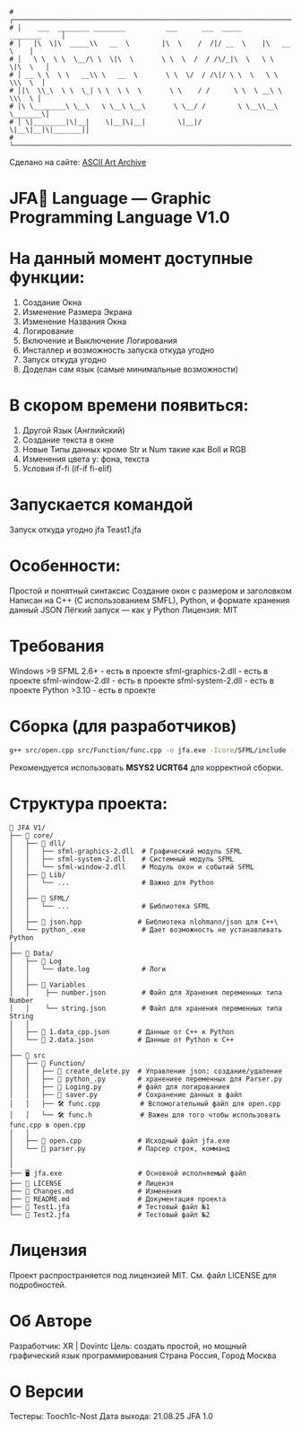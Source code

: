 ```
# ┌──────────────────────────────────────────────────────────────────────────┐
# │    ___  ________ ________          ___      ___  _____      ________     │
# │   |\  \|\  _____\\   __  \        |\  \    /  /|/ __  \    |\   __  \    │
# │   \ \  \ \  \__/\ \  \|\  \       \ \  \  /  / /\/_|\  \   \ \  \|\  \   │
# │ __ \ \  \ \   __\\ \   __  \       \ \  \/  / /\|/ \ \  \   \ \  \\\  \  │
# │|\  \\_\  \ \  \_| \ \  \ \  \       \ \    / /      \ \  \ __\ \  \\\  \ │
# │\ \________\ \__\   \ \__\ \__\       \ \__/ /        \ \__\\__\ \_______\│
# │ \|________|\|__|    \|__|\|__|        \|__|/          \|__\|__|\|_______|│
# └──────────────────────────────────────────────────────────────────────────┘
```
Сделано на сайте: [ASCII Art Archive](https://www.asciiart.eu/text-to-ascii-art)

# JFA💙 Language — Graphic Programming Language V1.0


# На данный момент доступные функции:
1. Создание Окна
2. Изменение Размера Экрана 
3. Изменение Названия Окна
4. Логирование
5. Включение и Выключение Логирования
6. Инсталлер и возможность запуска откуда угодно
7. Запуск откуда угодно
8. Доделан сам язык (самые минимальные возможности)


# В скором времени появиться:
1. Другой Язык (Английский)
2. Создание текста в окне
3. Новые Типы данных кроме Str и Num такие как Boll и RGB
4. Изменения цвета у: фона, текста
5. Условия if-fi (if-if fi-elif)


# Запускается командой
Запуск откуда угодно
jfa Teast1.jfa


# Особенности:
Простой и понятный синтаксис
Создание окон с размером и заголовком
Написан на C++ (С использованием SMFL), Python, и формате хранения данный JSON 
Лёгкий запуск — как у Python
Лицензия: MIT


# Требования
Windows >9
SFML 2.6+ - есть в проекте
sfml-graphics-2.dll - есть в проекте
sfml-window-2.dll - есть в проекте
sfml-system-2.dll - есть в проекте
Python >3.10 - есть в проекте


# Сборка (для разработчиков)
``` bash
g++ src/open.cpp src/Function/func.cpp -o jfa.exe -Icore/SFML/include -Icore -Isrc/Function -Lcore/dll -lsfml-graphics -lsfml-window -lsfml-system
```
Рекомендуется использовать **MSYS2 UCRT64** для корректной сборки. 


# Структура проекта:
``` 
📁 JFA V1/
├── 📁 core/
│   ├── 📁 dll/
│   │   ├── sfml-graphics-2.dll  # Графический модуль SFML
│   │   ├── sfml-system-2.dll    # Системный модуль SFML
│   │   └── sfml-window-2.dll    # Модуль окон и событий SFML
│   ├── 📁 Lib/
│   │   └── ...                  # Важно для Python
│   │
│   ├── 📁 SFML/                    
│   │   └── ...                  # Библиотека SFML
│   │
│   ├── 📄 json.hpp              # Библиотека nlohmann/json для C++\
│   └── python_.exe              # Дает возможность не устанавливать Python
│
├── 📁 Data/
│   ├── 📁 Log
│   │   └── date.log             # Логи
│   │
│   ├── 📁 Variables
│   │    ├── number.json         # Файл для Хранения переменных типа Number
│   │    └── string.json         # Файл для хранения переменных типа String
│   │
│   ├── 📄 1.data_cpp.json       # Данные от C++ к Python
│   └── 📄 2.data.json           # Данные от Python к C++ 
│
├── 📁 src  
│   ├── 📁 Function/
│   │   ├── 🐍 create_delete.py  # Управление json: создание/удаление
│   │   ├── 🐍 python_.py        # хранениее переменных для Parser.py
│   │   ├── 🐍 Loging.py         # файл для логированиея 
│   │   ├── 🐍 saver.py          # Сохранение данных в файл
│   │   ├── 🛠️ func.cpp          # Вспомогательный файл для open.cpp
│   │   └── 🛠️ func.h            # Важен для того чтобы использовать func.cpp в open.cpp
│   │
│   ├── 🧱 open.cpp              # Исходный файл jfa.exe
│   └── 🐍 parser.py             # Парсер строк, комманд 
│             
│
├── 🖥️ jfa.exe                   # Основной исполняемый файл
├── 📄 LICENSE                   # Лицензя
├── 📄 Changes.md                # Изменения
├── 📝 README.md                 # Документация проекта
├── 🧪 Test1.jfa                 # Тестовый файл №1
└── 🧪 Test2.jfa                 # Тестовый файл №2
```

# Лицензия
Проект распространяется под лицензией MIT.
См. файл LICENSE для подробностей.


# Об Авторе
Разработчик: XR | Dovintc
Цель: создать простой, но мощный графический язык программирования
Страна Россия, Город Москва


# О Версии
Тестеры:
    Tooch1c-Nost
Дата выхода: 21.08.25
JFA 1.0